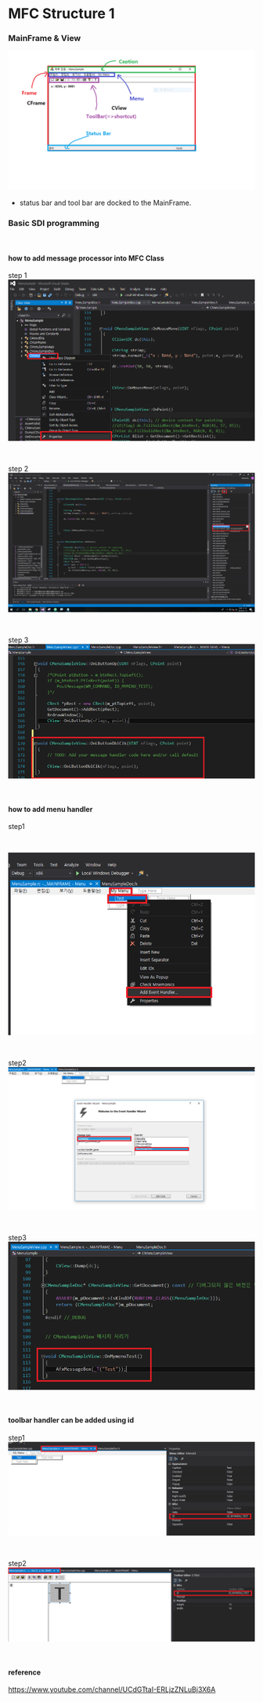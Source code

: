 # MFC Structure 1

### MainFrame & View

![](../../images/MFC_Structures/Window_Structure.png)

* status bar and tool bar are docked to the MainFrame.


### Basic SDI programming

<br/>

#### how to add message processor into MFC Class

step 1
![](../../images/MFC_Structures/SDI_001.png)

<br />

step 2
![](../../images/MFC_Structures/SDI_002.png)

<br />

step 3
![](../../images/MFC_Structures/SDI_003.png)

<br />


#### how to add menu handler

step1

<br />

![](../../images/MFC_Structures/SDI_004.png)

<br />

step2
![](../../images/MFC_Structures/SDI_005.png)

<br />

step3
![](../../images/MFC_Structures/SDI_006.png)

<br />


#### toolbar handler can be added using id

step1
![](../../images/MFC_Structures/SDI_007.png)

<br />

step2
![](../../images/MFC_Structures/SDI_008.png)

<br />

#### reference
https://www.youtube.com/channel/UCdGTtaI-ERLjzZNLuBj3X6A
